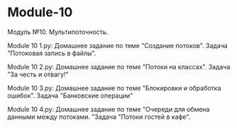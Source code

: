 # Module-10
Модуль №10. Мультипоточность.

Module 10 1.py: Домашнее задание по теме "Создание потоков". Задача "Потоковая запись в файлы".

Module 10 2.py: Домашнее задание по теме "Потоки на классах". Задача "За честь и отвагу!"

Module 10 3.py: Домашнее задание по теме "Блокировки и обработка ошибок". Задача "Банковские операции"

Module 10 4.py: Домашнее задание по теме "Очереди для обмена данными между потоками. "Задача "Потоки гостей в кафе".
